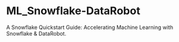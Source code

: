 # ML_Snowflake-DataRobot
A Snowflake Quickstart Guide: Accelerating Machine Learning with Snowflake &amp; DataRobot.
